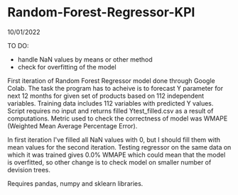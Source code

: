# Random-Forest-Regressor-KPI

10/01/2022

TO DO:
- handle NaN values by means or other method
- check for overfitting of the model


First iteration of Random Forest Regressor model done through Google Colab. 
The task the program has to acheive is to forecast Y parameter for next 12 months for given set of products based on 112 independent variables. Training data includes 112 variables with predicted Y values. Script requires no input and returns filled Ytest_filled.csv as a result of computations. Metric used to check the correctness of model was WMAPE (Weighted Mean Average Percentage Error).

In first iteration I've filled all NaN values with 0, but I should fill them with mean values for the second iteration. Testing regressor on the same data on which it was trained gives 0.0% WMAPE which could mean that the model is overfitted, so other change is to check model on smaller number of devision trees.


Requires pandas, numpy and sklearn libraries.

